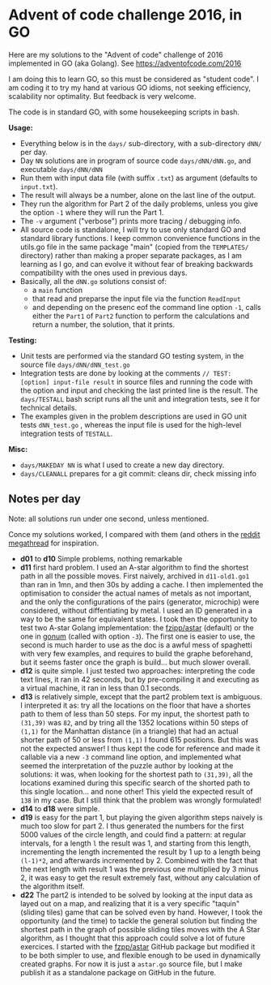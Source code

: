 # Advent of code challenge 2016, in GO

Here are my solutions to the "Advent of code" challenge of 2016 implemented in GO (aka Golang).
See https://adventofcode.com/2016

I am doing this to learn GO, so this must be considered as "student code". I am coding it to try my hand at various GO idioms, not seeking efficiency, scalability nor optimality. But feedback is very welcome.

The code is in standard GO, with some housekeeping scripts in bash.

**Usage:**

- Everything below is in the `days/` sub-directory, with a sub-directory `dNN/` per day.
- Day `NN` solutions are in program of source code `days/dNN/dNN.go`, and executable `days/dNN/dNN`
- Run them with input data file (with suffix `.txt`) as argument (defaults to `input.txt`).
- The result will always be a number, alone on the last line of the output.
- They run the algorithm for Part 2 of the daily problems, unless you give the option `-1` where they will run the Part 1.
- The `-v` argument ("verbose") prints more tracing / debugging info.
- All source code is standalone, I will try to use only standard GO and standard library functions. I keep common convenience functions in the utils.go file in the same package "main" (copied from the `TEMPLATES/` directory) rather than making a proper separate packages, as I am learning as I go, and can evolve it without fear of breaking backwards compatibility with the ones used in previous days.
- Basically, all the `dNN.go` solutions consist of:
  - a `main` function
  - that read and preparse the input file via the function `ReadInput`
  - and depending on the presenc eof the command line option `-1`, calls either the `Part1` of `Part2` function to perform the calculations and return a number, the solution, that it prints.

**Testing:**

- Unit tests are performed via the standard GO testing system, in the source file `days/dNN/dNN_test.go`
- Integration tests are done by looking at the comments `// TEST: [option] input-file result` in source files and running the code with the option and input and checking the last printed line is the result. The `days/TESTALL` bash script runs all the unit and integration tests, see it for technical details.
- The examples given in the problem descriptions are used in GO unit tests `dNN_test.go` , whereas the input file is used for the high-level integration tests of `TESTALL`.

**Misc:**

- `days/MAKEDAY NN` is what I used to create a new day directory.
- `days/CLEANALL` prepares for a git commit: cleans dir, check missing info

## Notes per day

Note: all solutions run under one second, unless mentioned.

Conce my solutions worked, I compared with them (and others in the [reddit megathread](https://www.reddit.com/r/adventofcode/wiki/solution_megathreads#wiki_december_2016) for inspiration.

- **d01** to **d10** Simple problems, nothing remarkable
- **d11** first hard problem. I used an A-star algorithm to find the shortest path in all the possible moves. First naively, archived in `d11-old1.go1` than ran in 1mn, and then 30s by adding a cache. I then implemented the optimisation to consider the actual names of metals as not important, and the only the configurations of the pairs (generator, microchip) were considered, without diffentiating by metal. I used an ID generated in a way to be the same for equivalent states. I took then the opportunity to test two A-star Golang implementation: the [fzipp/astar](https://pkg.go.dev/github.com/fzipp/astar) (default) or the one in [gonum](https://pkg.go.dev/gonum.org/v1/gonum/graph/path#AStar) (called with option `-3`). The first one is easier to use, the second is much harder to use as the doc is a awful mess of spaghetti with very few examples, and requires to build the graphe beforehand, but it seems faster once the graph is build... but much slower overall.
- **d12** is quite simple. I just tested two approaches: interpreting the code text lines, it ran in 42 seconds, but by pre-compiling it and executing as a virtual machine, it ran in less than 0.1 seconds.
- **d13** is relatively simple, except that the part2 problem text is ambiguous. I interpreted it as: try all the locations on the floor that have a shortes path to them of less than 50 steps. For my input, the shortest path to `(31,39)` was `82`, and by tring all the 1352 locations within 50 steps of `(1,1)` for the Manhattan distance (in a triangle) that had an actual shorter path of 50 or less from `(1,1)` I found 615 positions. But this was not the expected answer! I thus kept the code for reference and made it callable via a new `-3` command line option, and implemented what seemed the interpretation of the puzzle author by looking at the solutions: it was, when looking for the shortest path to `(31,39)`, all the locations examined during this specific search of the shorted path to this single location... and none other! This yield the expected result of `138` in my case. But I still think that the problem was wrongly formulated!
- **d14** to **d18** were simple.
- **d19** is easy for the part 1, but playing the given algorithm steps naively is much too slow for part 2. I thus generated the numbers for the first 5000 values of the circle length, and could find a pattern: at regular intervals, for a length `l` the result was 1, and starting from this length, incrementing the length incremented the result by 1 up to a length being `(l-1)*2`, and afterwards incremented by 2. Combined with the fact that the next length with result 1 was the previous one multiplied by 3 minus 2, it was easy to get the result extremely fast, without any calculation of the algorithm itself.
- **d22** The part2 is intended to be solved by looking at the input data as layed out on a map, and realizing that it is a very specific "taquin" (sliding tiles) game that can be solved even by hand. However, I took the opportunity (and the time) to tackle the general solution but finding the shortest path in the graph of possible sliding tiles moves with the A Star algorithm, as I thought that this approach could solve a lot of future exercices. I started with the [fzpp/astar](https://github.com/fzipp/astar) GitHub package but modified it to be both simpler to use, and flexible enough to be used in dynamically created graphs. For now it is just a `astar.go` source file, but I make publish it as a standalone package on GitHub in the future.

